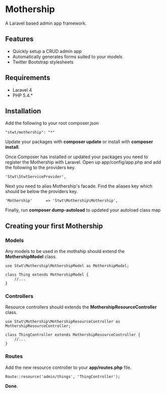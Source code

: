 # Mothership

A Laravel based admin app framework.

## Features

- Quickly setup a CRUD admin app
- Automatically generates forms suited to your models 
- Twitter Bootstrap stylesheets

## Requirements

- Laravel 4
- PHP 5.4.*

## Installation

Add the following to your root composer.json

    "stwt/mothership": "*"

Update your packages with __composer update__ or install with __composer install__.

Once Composer has installed or updated your packages you need to register the Mothership with Laravel. Open up app/config/app.php and add the following to the providers key.

    'Stwt\StwtServiceProvider',

Next you need to alias Mothership's facade. Find the aliases key which should be below the providers key.

    'Mothership'      => 'Stwt\Mothership\Mothership',

Finally, run __composer dump-autoload__ to updated your autoload class map

## Creating your first Mothership

### Models

Any models to be used in the mothship should extend the **MothershipModel** class.

    use Stwt\Mothership\MothershipModel as MothershipModel;

    class Thing extends MothershipModel {
        //...
    }

### Controllers

Resource controllers should extends the **MothershipResourceController** class. 

    use Stwt\Mothership\MothershipResourceController as MothershipResourceController;

    class ThingController extends MothershipResourceController {
        //...
    }

### Routes

Add the new resource controller to your __app/routes.php__ file.

    Route::resource('admin/things', 'ThingController');

**Done.**
